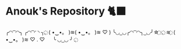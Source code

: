# Anouk's Repository 🐈‍⬛

╭◜◝ ͡ ◜◝╮ ╭◜◝  ͡ ◜ ◝  ╮. ҉
( •‿•。    )≋( •‿•。 )≋ ♡ )
╰◟◞ ͜ ◟◞╭◜◝ ͡ ◜◝╮ ͜ ◟◞╯☆ ҉
.  ҉     ≋ ҉   (    •‿•。  )≋ ♡
. ♡ 　    ╰ ◟◞ ͜ ◟◞ ╯ . ҉
